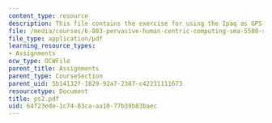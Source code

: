 ```yaml
---
content_type: resource
description: This file contains the exercise for using the Ipaq as GPS.
file: /media/courses/6-883-pervasive-human-centric-computing-sma-5508-spring-2006/64f23ede1c7483caaa1077b39b83baec_ps2.pdf
file_type: application/pdf
learning_resource_types:
- Assignments
ocw_type: OCWFile
parent_title: Assignments
parent_type: CourseSection
parent_uid: 5b14132f-1829-92a7-2387-c42231111673
resourcetype: Document
title: ps2.pdf
uid: 64f23ede-1c74-83ca-aa10-77b39b83baec
---
```

